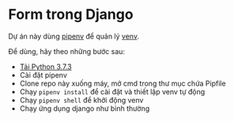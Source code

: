 # Form trong Django

Dự án này dùng [pipenv](https://github.com/pypa/pipenv) để quản lý [venv](https://docs.python.org/3/library/venv.html). 

Để dùng, hãy theo những bước sau: 
  - [Tải Python 3.7.3](https://www.python.org/downloads/) 
  - Cài đặt pipenv 
  - Clone repo này xuống máy, mở cmd trong thư mục chứa Pipfile 
  - Chạy `pipenv install` để cài đặt và thiết lập venv tự động
  - Chạy `pipenv shell` để khởi động venv 
  - Chạy ứng dụng django như bình thường
  

